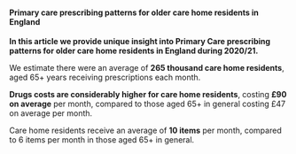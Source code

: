 #### Primary care prescribing patterns for older care home residents in England ####

**In this article we provide unique insight into Primary Care prescribing patterns for older care home residents in England during 2020/21.** 

We estimate there were an average of **265 thousand care home residents**, aged 65+ years receiving prescriptions each month. 

**Drugs costs are considerably higher for care home residents**, costing **£90 on average** per month, compared to those aged 65+ in general costing £47 on average per month.

Care home residents receive an average of **10 items** per month, compared to 6 items per month in those aged 65+ in general.
